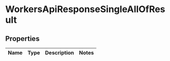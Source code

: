 

# WorkersApiResponseSingleAllOfResult


## Properties

| Name | Type | Description | Notes |
|------------ | ------------- | ------------- | -------------|



